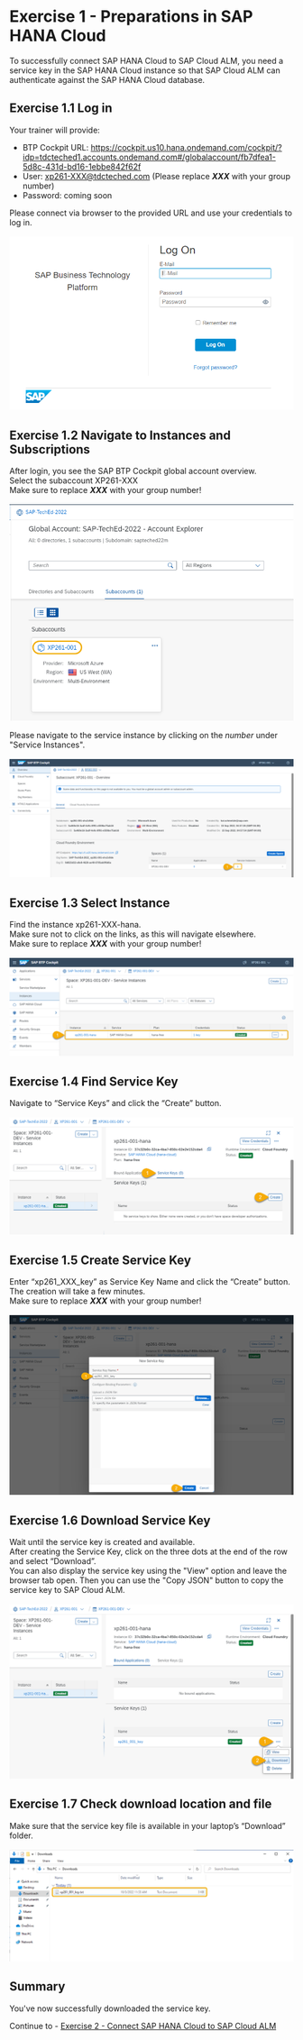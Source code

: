 # Exercise 1 - Preparations in SAP HANA Cloud

To successfully connect SAP HANA Cloud to SAP Cloud ALM, you need a service key in the SAP HANA Cloud instance so that SAP Cloud ALM can authenticate against the SAP HANA Cloud database. 

## Exercise 1.1 Log in

Your trainer will provide:  
- BTP Cockpit URL: https://cockpit.us10.hana.ondemand.com/cockpit/?idp=tdcteched1.accounts.ondemand.com#/globalaccount/fb7dfea1-5d8c-431d-bd16-1ebbe842f62f
- User: xp261-XXX@tdcteched.com (Please replace _**XXX**_ with your group number) 
- Password: coming soon

Please connect via browser to the provided URL and use your credentials to log in.  
<br>![](/exercises/ex1/images/Ex1_1.png)


## Exercise 1.2 Navigate to Instances and Subscriptions

After login, you see the SAP BTP Cockpit global account overview.  
Select the subaccount XP261-XXX  
Make sure to replace _**XXX**_ with your group number!  
<br>![](/exercises/ex1/images/Ex1_2a.png)

Please navigate to the service instance by clicking on the _number_ under "Service Instances".  
<br>![](/exercises/ex1/images/Ex1_2b.png)

## Exercise 1.3 Select Instance

Find the instance xp261-XXX-hana.  
Make sure not to click on the links, as this will navigate elsewhere.  
Make sure to replace _**XXX**_ with your group number!  
<br>![](/exercises/ex1/images/Ex1_3a.png)

## Exercise 1.4 Find Service Key

Navigate to “Service Keys” and click the “Create” button.  
<br>![](/exercises/ex1/images/Ex1_4a.png)

## Exercise 1.5 Create Service Key

Enter “xp261_XXX_key” as Service Key Name and click the “Create” button.
The creation will take a few minutes.  
Make sure to replace _**XXX**_ with your group number!  
<br>![](/exercises/ex1/images/Ex1_5a.png)

## Exercise 1.6 Download Service Key

Wait until the service key is created and available.  
After creating the Service Key, click on the three dots at the end of the row and select “Download”.  
You can also display the service key using the "View" option and leave the browser tab open. Then you can use the "Copy JSON" button to copy the service key to SAP Cloud ALM.  
<br>![](/exercises/ex1/images/Ex1_6a.png)

## Exercise 1.7 Check download location and file

Make sure that the service key file is available in your laptop’s “Download” folder.  
<br>![](/exercises/ex1/images/Ex1_7.png)


## Summary

You've now successfully downloaded the service key.

Continue to - [Exercise 2 - Connect SAP HANA Cloud to SAP Cloud ALM](../ex2/README.md)
